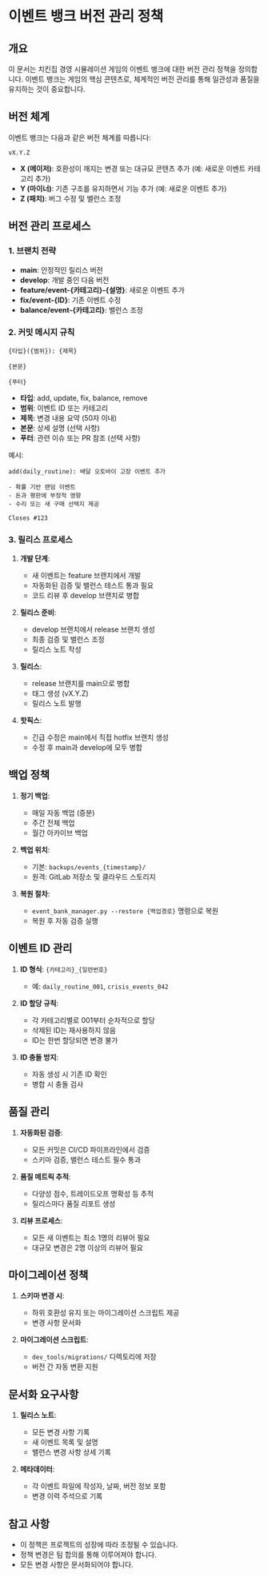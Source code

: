 # 이벤트 뱅크 버전 관리 정책

## 개요

이 문서는 치킨집 경영 시뮬레이션 게임의 이벤트 뱅크에 대한 버전 관리 정책을 정의합니다. 이벤트 뱅크는 게임의 핵심 콘텐츠로, 체계적인 버전 관리를 통해 일관성과 품질을 유지하는 것이 중요합니다.

## 버전 체계

이벤트 뱅크는 다음과 같은 버전 체계를 따릅니다:

```
vX.Y.Z
```

- **X (메이저)**: 호환성이 깨지는 변경 또는 대규모 콘텐츠 추가 (예: 새로운 이벤트 카테고리 추가)
- **Y (마이너)**: 기존 구조를 유지하면서 기능 추가 (예: 새로운 이벤트 추가)
- **Z (패치)**: 버그 수정 및 밸런스 조정

## 버전 관리 프로세스

### 1. 브랜치 전략

- **main**: 안정적인 릴리스 버전
- **develop**: 개발 중인 다음 버전
- **feature/event-{카테고리}-{설명}**: 새로운 이벤트 추가
- **fix/event-{ID}**: 기존 이벤트 수정
- **balance/event-{카테고리}**: 밸런스 조정

### 2. 커밋 메시지 규칙

```
{타입}({범위}): {제목}

{본문}

{푸터}
```

- **타입**: add, update, fix, balance, remove
- **범위**: 이벤트 ID 또는 카테고리
- **제목**: 변경 내용 요약 (50자 이내)
- **본문**: 상세 설명 (선택 사항)
- **푸터**: 관련 이슈 또는 PR 참조 (선택 사항)

예시:
```
add(daily_routine): 배달 오토바이 고장 이벤트 추가

- 확률 기반 랜덤 이벤트
- 돈과 평판에 부정적 영향
- 수리 또는 새 구매 선택지 제공

Closes #123
```

### 3. 릴리스 프로세스

1. **개발 단계**:
   - 새 이벤트는 feature 브랜치에서 개발
   - 자동화된 검증 및 밸런스 테스트 통과 필요
   - 코드 리뷰 후 develop 브랜치로 병합

2. **릴리스 준비**:
   - develop 브랜치에서 release 브랜치 생성
   - 최종 검증 및 밸런스 조정
   - 릴리스 노트 작성

3. **릴리스**:
   - release 브랜치를 main으로 병합
   - 태그 생성 (vX.Y.Z)
   - 릴리스 노트 발행

4. **핫픽스**:
   - 긴급 수정은 main에서 직접 hotfix 브랜치 생성
   - 수정 후 main과 develop에 모두 병합

## 백업 정책

1. **정기 백업**:
   - 매일 자동 백업 (증분)
   - 주간 전체 백업
   - 월간 아카이브 백업

2. **백업 위치**:
   - 기본: `backups/events_{timestamp}/`
   - 원격: GitLab 저장소 및 클라우드 스토리지

3. **복원 절차**:
   - `event_bank_manager.py --restore {백업경로}` 명령으로 복원
   - 복원 후 자동 검증 실행

## 이벤트 ID 관리

1. **ID 형식**: `{카테고리}_{일련번호}`
   - 예: `daily_routine_001`, `crisis_events_042`

2. **ID 할당 규칙**:
   - 각 카테고리별로 001부터 순차적으로 할당
   - 삭제된 ID는 재사용하지 않음
   - ID는 한번 할당되면 변경 불가

3. **ID 충돌 방지**:
   - 자동 생성 시 기존 ID 확인
   - 병합 시 충돌 검사

## 품질 관리

1. **자동화된 검증**:
   - 모든 커밋은 CI/CD 파이프라인에서 검증
   - 스키마 검증, 밸런스 테스트 필수 통과

2. **품질 메트릭 추적**:
   - 다양성 점수, 트레이드오프 명확성 등 추적
   - 릴리스마다 품질 리포트 생성

3. **리뷰 프로세스**:
   - 모든 새 이벤트는 최소 1명의 리뷰어 필요
   - 대규모 변경은 2명 이상의 리뷰어 필요

## 마이그레이션 정책

1. **스키마 변경 시**:
   - 하위 호환성 유지 또는 마이그레이션 스크립트 제공
   - 변경 사항 문서화

2. **마이그레이션 스크립트**:
   - `dev_tools/migrations/` 디렉토리에 저장
   - 버전 간 자동 변환 지원

## 문서화 요구사항

1. **릴리스 노트**:
   - 모든 변경 사항 기록
   - 새 이벤트 목록 및 설명
   - 밸런스 변경 사항 상세 기록

2. **메타데이터**:
   - 각 이벤트 파일에 작성자, 날짜, 버전 정보 포함
   - 변경 이력 주석으로 기록

## 참고 사항

- 이 정책은 프로젝트의 성장에 따라 조정될 수 있습니다.
- 정책 변경은 팀 합의를 통해 이루어져야 합니다.
- 모든 변경 사항은 문서화되어야 합니다.
